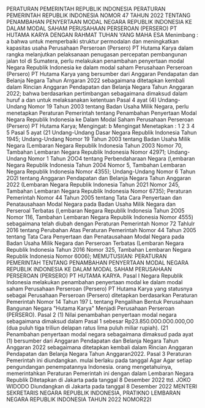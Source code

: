  PERATURAN PEMERINTAH REPUBLIK INDONESIA PERATURAN PEMERINTAH REPUBLIK INDONESIA NOMOR 47 TAHUN 2022 TENTANG PENAMBAHAN PENYERTAAN MODAL NEGARA REPUBLIK INDONESIA KE DALAM MODAL SAHAM PERUSAHAAN PERSEROAN (PERSERO) PT HUTAMA KARYA
DENGAN RAHMAT TUHAN YANG MAHA ESA
Menimbang :
 a bahwa untuk memperbaiki struktur permodalan dan meningkatkan kapasitas usaha Perusahaan Perseroan (Persero) PT Hutama Karya dalam rangka melanjutkan pelaksanaan penugasan percepatan pembangunan jalan tol di Sumatera, perlu melakukan penambahan penyertaan modal Negara Republik Indonesia ke dalam modal saham Perusahaan Perseroan (Persero) PT Hutama Karya yang bersumber dari Anggaran Pendapatan dan Belanja Negara Tahun Arrgaran 2022 sebagaimana ditetapkan kembali dalam Rincian Anggaran Pendapatan dan Belanja Negara Tahun Anggaran 2022; bahwa berdasarkan pertimbangan sebagaimana dimaksud dalam huruf a dan untuk melaksanakan ketentuan Pasal 4 ayat (4) Undang-Undang Nomor 19 Tahun 2003 tentang Badan Usaha Milik Negara, perlu menetapkan Peraturan Pemerintah tentang Penambahan Penyertaan Modal Negara Republik Indonesia ke Dalam Modal Saham Perusahaan Perseroan (Persero) PT Hutama Karya;
Mengingat:
 b Mengingat Menetapkan : 1 2 3 4 5 Pasal 5 ayat (21 Undang-Undang Dasar Negara Republik Indonesia Tahun 1945; Undang-Undang Nomor 19 Tahun 2003 tentang Badan Usaha Milik Negara (Lembaran Negara Republik Indonesia Tahun 2003 Nomor 70, Tambahan Lembaran Negara Republik Indonesia Nomor 42971; Undang-Undang Nomor 1 Tahun 2OO4 tentang Perbendaharaan Negara (l,embaran Negara Republik Indonesia Tahun 2004 Nomor 5, Tambahan Lembaran Negara Republik Indonesia Nomor 4355); Undang-Undang Nomor 6 Tahun 2O2l tentang Anggaran Pendapatan dan Belanja Negara Tahun Anggaran 2022 (Lembaran Negara Republik Indonesia Tahun 2021 Nomor 245, Tambahan Lembaran Negara Republik Indonesia Nomor 6735); Peraturan Pemerintah Nomor 44 Tahun 2005 tentang Tata Cara Penyertaan dan Penatausahaan Modal Negara pada Badan Usaha Milik Negara dan Perseroal Terbatas (l,embaran Negara Republik Indonesia Tahun 2O05 Nomor 116, Tambahan Lembaran Negara Republik Indonesia Nomor 4555) sebagaimana telah diubah dengan Peraturan Pemerintah Nomor 72 Tahlulr 2016 tentang Perubahan Atas Peraturan Pemerintah Nomor 44 Tahun 2005 tentang Tata Cara Penyertaan dan Penatausahaan Modal Negara pada Badan Usaha Milik Negara dan Perseroan Terbatas (Lembaran Negara Republik Indonesia Tahun 2016 Nomor 325, Tambahan Lembaran Negara Republik Indonesia Nomor 6006); MEMUTUSI(AN: PERATURAN PEMERINTAH TENTANG PENAMBAHAN PENYERTAAN MODAL NEGARA REPUBLIK INDONESIA KE DALAM MODAL SAHAM PERUSAHAAN PERSEROAN (PERSERO) PT HUTAMA KARYA.
Pasal I
Negara Republik Indonesia melakukan penambahan penyertaan modal ke dalam modal saham Perusahaan Perseroan (Persero) PT Hutama Karya yang statusnya sebagai Perusahaan Perseroan (Persero) ditetapkan berdasarkan Peraturan Pemerintah Nomor 14 Tahun 197 L tentang Pengalihan Bentuk Perusahaan Bangunan Negara "Hutama Karya" Menjadi Perusahaan Perseroan (PERSERO). Pasal 2 (1) Nilai penambahan penyertaan modal negara sebagaimana dimaksud dalam Pasal 1 sebesar Rp23.850.00O.0O0.000,O0 (dua puluh tiga triliun delapan ratus lima puluh miliar rupiah). (21 Penambahan penyertaan modal negara sebagaimana dimaksud pada ayat (1) bersumber dari Anggaran Pendapatan dan Belanja Negara Tahun Anggaran 2022 sebagaimana ditetapkan kembali dalam Rincian Anggaran Pendapatan dan Belanja Negara Tahun Anggaran2022.
Pasal 3
Peraturan Pemerintah ini diundangkan. mulai berlaku pada tanggal Agar Agar setiap pengundangan penempatannya Indonesia. orang mengetahuinya, memerintahkan Peraturan Pemerintah ini dengan dalam Lembaran Negara Republik Ditetapkan di Jakarta pada tanggal 8 Desember 2022 ttd. JOKO WIDODO Diundangkan di Jakarta pada tanggal 8 Desember 2022 MENTERI SEKRETARIS NEGARA REPUBLIK INDONESIA, PRATIKNO LEMBARAN NEGARA REPUBLIK INDONESIA TAHUN 2022 NOMOR22I